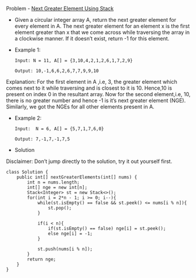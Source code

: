 Problem - [Next Greater Element Using Stack](https://leetcode.com/problems/next-greater-element-ii/description/)

- Given a circular integer array A, return the next greater element for every element in A. The next greater element for an element x is the first element greater than x that we come across while traversing the array in a clockwise manner. If it doesn’t exist, return -1 for this element.

- Example 1: 

      Input: N = 11, A[] = {3,10,4,2,1,2,6,1,7,2,9}

      Output: 10,-1,6,6,2,6,7,7,9,9,10

Explanation: For the first element in A ,i.e, 3, the greater element which comes next to it while traversing and is closest to it is 10. Hence,10 is present on index 0 in the resultant array. Now for the second element,i.e, 10, there is no greater number and hence -1 is it’s next greater element (NGE). Similarly, we got the NGEs for all other elements present in A.  


- Example 2:

      Input:  N = 6, A[] = {5,7,1,7,6,0}

      Output: 7,-1,7,-1,7,5

- Solution

Disclaimer: Don’t jump directly to the solution, try it out yourself first.

```
class Solution {
    public int[] nextGreaterElements(int[] nums) {
        int n = nums.length;
        int[] nge = new int[n];
        Stack<Integer> st = new Stack<>();
        for(int i = 2*n - 1; i >= 0; i--){
            while(st.isEmpty() == false && st.peek() <= nums[i % n]){
                st.pop();
            }
            
            if(i < n){
                if(st.isEmpty() == false) nge[i] = st.peek();
                else nge[i] = -1;
            }
            
            st.push(nums[i % n]);
        }
        return nge;
    }
}
```
